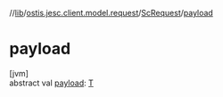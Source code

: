 //[lib](../../../index.md)/[ostis.jesc.client.model.request](../index.md)/[ScRequest](index.md)/[payload](payload.md)

# payload

[jvm]\
abstract val [payload](payload.md): [T](index.md)
